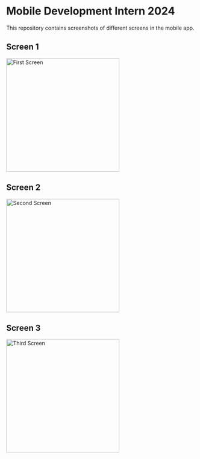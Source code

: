 # Mobile Development Intern 2024

This repository contains screenshots of different screens in the mobile app.

## Screen 1
<img src="https://github.com/user-attachments/assets/cf9e5c58-d76b-4fc5-8b47-49d54e921a5a" alt="First Screen" width="300"/>

## Screen 2
<img src="https://github.com/user-attachments/assets/e2e9765e-e45e-4819-bf85-6c5fdbc2322f" alt="Second Screen" width="300"/>

## Screen 3
<img src="https://github.com/user-attachments/assets/1b2486a6-66ff-48f5-985d-46b3e7236c2e" alt="Third Screen" width="300"/>
